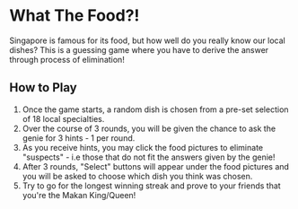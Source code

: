 # What The Food?!

Singapore is famous for its food, but how well do you really know our local dishes? 
This is a guessing game where you have to derive the answer through process of elimination!

## How to Play
1. Once the game starts, a random dish is chosen from a pre-set selection of 18 local specialties.
2. Over the course of 3 rounds, you will be given the chance to ask the genie for 3 hints - 1 per round.
3. As you receive hints, you may click the food pictures to eliminate "suspects" - i.e those that do not fit the answers given by the genie!
4. After 3 rounds, "Select" buttons will appear under the food pictures and you will be asked to choose which dish you think was chosen. 
5. Try to go for the longest winning streak and prove to your friends that you're the Makan King/Queen!
